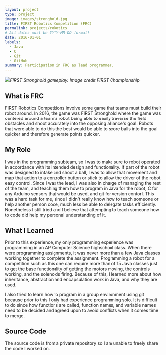 ```yaml
---
layout: project
type: project
image: images/stronghold.jpg
title: FIRST Robotics Competition (FRC)
permalink: projects/robotics
# All dates must be YYYY-MM-DD format!
date: 2016-01-01
labels:
  - Java
  - C
  - Git
  - GitHub
summary: Participation in FRC as lead programmer.
---
```


<img class="ui medium right floated rounded image" src="../images/first-stronghold.jpg">*FIRST Stronghold gameplay. Image credit FIRST Championship*

## What is FRC

FIRST Robotics Competitions involve some game that teams must build their robot around. In 2016, the game was FIRST Stronghold where the game was centered around a team's robot being able to easily traverse the field obstacles and shoot accurately into the opposing alliance's goal. Robots that were able to do this the best would be able to score balls into the goal quicker and therefore generate points quicker.

## My Role

I was in the programming subteam, so I was to make sure to robot operated in accordance with its intended design and functionality. If part of the robot was designed to intake and shoot a ball, I was to allow that movement and map that action to a controller button or stick to allow the driver of the robot easy control. Since I was the lead, I was also in charge of managing the rest of the team, and teaching them how to program in Java for the robot, C for any Arduino sensors that would be used, and git for version contorl. This was a hard task for me, since I didn't really know how to teach someone or help another person code, much less be able to delegate tasks efficiently. Nonetheless I still tried and I believe that attempting to teach someone how to code did help my personal understanding of it. 

## What I Learned

Prior to this experience, my only programming experience was programming in an AP Computer Science highschool class. When there were programming assignments, it was never more than a few Java classes working together to complete the assignment. Programming a robot for a competition such as this one can require more than of 15 Java classes just to get the base functionality of getting the motors moving, the controls working, and the solenoids firing. Because of this, I learned more about how inheritance, abstraction and encapsulation work in Java, and why they are used. 

I also tried to learn how to program in a group environment using git because prior to this I only had experience programming solo. It is difficult to do since how functions are called, function names, and variable names need to be decided and agreed upon to avoid conflicts when it comes time to merge. 

## Source Code

The source code is from a private repository so I am unable to freely share the code I worked on. 
